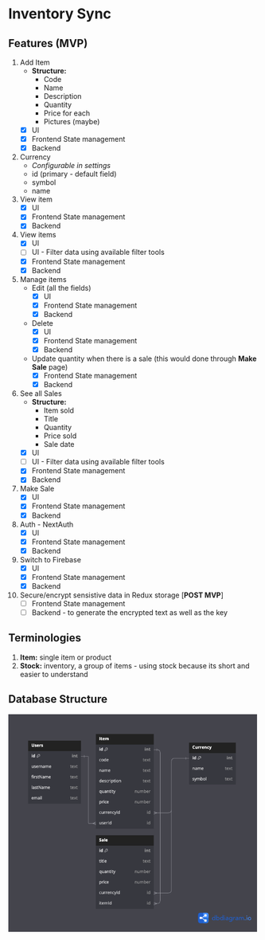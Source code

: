 # Inventory Sync

## Features (MVP)

1. Add Item
   -  **Structure:**
      -  Code
      -  Name
      -  Description
      -  Quantity
      -  Price for each
      -  Pictures (maybe)
   -  [x] UI
   -  [x] Frontend State management
   -  [x] Backend
1. Currency
   -  _Configurable in settings_
   -  id (primary - default field)
   -  symbol
   -  name
1. View item
   -  [x] UI
   -  [x] Frontend State management
   -  [x] Backend
1. View items
   -  [x] UI
   -  [ ] UI - Filter data using available filter tools
   -  [x] Frontend State management
   -  [x] Backend
1. Manage items
   -  Edit (all the fields)
      -  [x] UI
      -  [x] Frontend State management
      -  [x] Backend
   -  Delete
      -  [x] UI
      -  [x] Frontend State management
      -  [x] Backend
   -  Update quantity when there is a sale (this would done through **Make Sale** page)
      -  [x] Frontend State management
      -  [x] Backend
1. See all Sales
   -  **Structure:**
      -  Item sold
      -  Title
      -  Quantity
      -  Price sold
      -  Sale date
   -  [x] UI
   -  [ ] UI - Filter data using available filter tools
   -  [x] Frontend State management
   -  [x] Backend
1. Make Sale
   -  [x] UI
   -  [x] Frontend State management
   -  [x] Backend
1. Auth - NextAuth
   -  [x] UI
   -  [x] Frontend State management
   -  [x] Backend
1. Switch to Firebase
   -  [x] UI
   -  [x] Frontend State management
   -  [x] Backend
1. Secure/encrypt sensistive data in Redux storage [**POST MVP**]
   -  [ ] Frontend State management
   -  [ ] Backend - to generate the encrypted text as well as the key

## Terminologies

1. **Item:** single item or product
2. **Stock:** inventory, a group of items - using stock because its short and easier to understand

## Database Structure

<kbd>
<img src="./public/diagrams/db-diagram.png" alt="diagram" width="500px">
</kbd>

